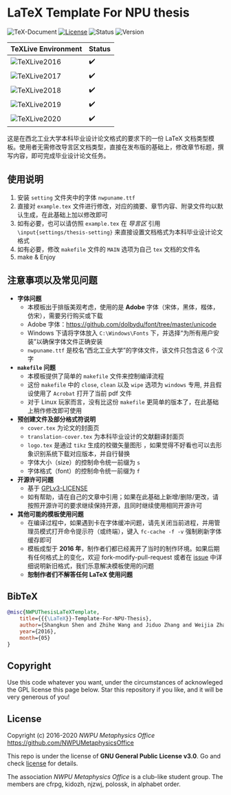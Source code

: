 # LaTeX Template For NPU thesis

![TeX-Document](https://img.shields.io/badge/TeX-Document-3D6117.svg)
[![License](https://img.shields.io/badge/license-GNU_General_Public_License_v3.0-blue.svg)](LICENSE)
![Status](https://img.shields.io/badge/status-complete-brightgreen.svg)
![Version](https://img.shields.io/badge/version-v1.5.0.0426-674EA7.svg)

| TeXLive Environment                                                  | Status             |
| -------------------------------------------------------------------- | ------------------ |
| ![TeXLive2016](https://img.shields.io/badge/TeXLive-2016-3D6117.svg) | :heavy_check_mark: |
| ![TeXLive2017](https://img.shields.io/badge/TeXLive-2017-3D6117.svg) | :heavy_check_mark: |
| ![TeXLive2018](https://img.shields.io/badge/TeXLive-2018-3D6117.svg) | :heavy_check_mark: |
| ![TeXLive2019](https://img.shields.io/badge/TeXLive-2019-3D6117.svg) | :heavy_check_mark: |
| ![TeXLive2020](https://img.shields.io/badge/TeXLive-2020-3D6117.svg) | :heavy_check_mark: |

这是在西北工业大学本科毕业设计论文格式的要求下的一份 LaTeX 文档类型模板。使用者无需修改导言区文档类型，直接在发布版的基础上，修改章节标题，撰写内容，即可完成毕业设计论文任务。

## 使用说明

1. 安装 `setting` 文件夹中的字体 `nwpuname.ttf`
2. 直接对 `example.tex` 文件进行修改，对应的摘要、章节内容、附录文件均以默认生成，在此基础上加以修改即可
3. 如有必要，也可以请仿照 `example.tex` 在 *导言区* 引用 `\input{settings/thesis-setting}` 来直接设置文档格式为本科毕业设计论文格式
4. 如有必要，修改 `makefile` 文件的 `MAIN` 选项为自己 `tex` 文档的文件名
5. make & Enjoy

## 注意事项以及常见问题

* **字体问题**
  * 本模板出于排版美观考虑，使用的是 **Adobe** 字体（宋体，黑体，楷体，仿宋），需要另行购买或下载
  * Adobe 字体：<https://github.com/dolbydu/font/tree/master/unicode>
  * Windows 下请将字体放入 `C:\Windows\Fonts` 下，并选择“为所有用户安装”以确保字体文件正确安装
  * `nwpuname.ttf` 是校名“西北工业大学”的字体文件，该文件只包含这 6 个汉字
* **`makefile` 问题**
  * 本模板提供了简单的 `makefile` 文件来控制编译流程
  * 这份 `makefile` 中的 `close`, `clean` 以及 `wipe` 选项为 `windows` 专用, 并且假设使用了 `Acrobat` 打开了当前 pdf 文件
  * 对于 Linux 玩家而言，没有比这份 `makefile` 更简单的版本了，在此基础上稍作修改即可使用
* **预创建文件及部分格式符说明**
  * `cover.tex` 为论文的封面页
  * `translation-cover.tex` 为本科毕业设计的文献翻译封面页
  * `logo.tex` 是通过 `tikz` 生成的校徽矢量图形 ，如果觉得不好看也可以去形象识别系统下载对应版本，并自行替换
  * 字体大小（size）的控制命令统一前缀为 `s`
  * 字体格式（font）的控制命令统一前缀为 `f`
* **开源许可问题**
  * 基于 [GPLv3-LICENSE](LICENSE)
  * 如有帮助，请在自己的文章中引用；如果在此基础上新增/删除/更改，请按照开源许可的要求继续保持开源，且同时继续使用相同开源许可
* **其他可能的模板使用问题**
  * 在编译过程中，如果遇到卡在字体缓冲问题，请先关闭当前进程，并用管理员模式打开命令提示符（或终端），键入 `fc-cache -f -v` 强制刷新字体缓存即可
  * 模板成型于 **2016 年**，制作者们都已经离开了当时的制作环境。如果后期有任何格式上的变化，欢迎 fork-modify-pull-request 或者在 [issue](https://github.com/polossk/LaTeX-Template-For-NPU-Thesis/issues/new) 中详细说明新旧格式，我们乐意解决模板使用的问题
  * **恕制作者们不解答任何 LaTeX 使用问题**

## BibTeX

```bibtex
@misc{NWPUThesisLaTeXTemplate,
    title={{{\LaTeX}}-Template-For-NPU-Thesis},
    author={Shangkun Shen and Zhihe Wang and Jiduo Zhang and Weijia Zhang},
    year={2016},
    month={05}
}
```

## Copyright

Use this code whatever you want, under the circumstances of acknowleged the
GPL license this page below. Star this repository if you like, and it will
be very generous of you!

## License

Copyright (c) 2016-2020 *NWPU Metaphysics Office* <https://github.com/NWPUMetaphysicsOffice>

This repo is under the license of **GNU General Public License v3.0**. Go 
and check [license](LICENSE) for details.

The association *NWPU Metaphysics Office* is a club-like student group. The
members are cfrpg, kidozh, njzwj, polossk, in alphabet order.